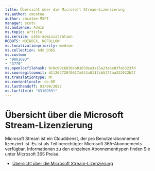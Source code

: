 ```yaml
---
title: Übersicht über die Microsoft Stream-Lizenzierung
ms.author: cmcatee
author: cmcatee-MSFT
manager: scotv
ms.audience: Admin
ms.topic: article
ms.service: o365-administration
ROBOTS: NOINDEX, NOFOLLOW
ms.localizationpriority: medium
ms.collection: Adm_O365
ms.custom:
- "9001693"
- "3770"
ms.openlocfilehash: 0c8c09c6030eb01059ea3a15a23a6e03fab323fd
ms.sourcegitcommit: d11262728f0617a843a0117cb5172aa322022b27
ms.translationtype: MT
ms.contentlocale: de-DE
ms.lasthandoff: 03/08/2022
ms.locfileid: "63169591"
---
```

# <a name="microsoft-stream-licensing-overview"></a>Übersicht über die Microsoft Stream-Lizenzierung

Microsoft Stream ist ein Clouddienst, der pro Benutzerabonnement lizenziert ist. Es ist als Teil berechtigter Microsoft 365-Abonnements verfügbar. Informationen zu den einzelnen Abonnementtypen finden Sie unter Microsoft 365 Preise.

- [Übersicht über die Microsoft Stream-Lizenzierung](https://docs.microsoft.com/stream/license-overview)